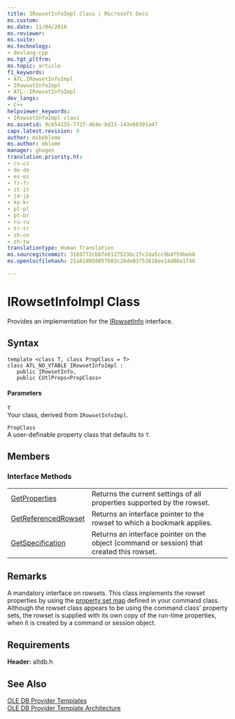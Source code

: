 ```yaml
---
title: IRowsetInfoImpl Class | Microsoft Docs
ms.custom: 
ms.date: 11/04/2016
ms.reviewer: 
ms.suite: 
ms.technology:
- devlang-cpp
ms.tgt_pltfrm: 
ms.topic: article
f1_keywords:
- ATL.IRowsetInfoImpl
- IRowsetInfoImpl
- ATL::IRowsetInfoImpl
dev_langs:
- C++
helpviewer_keywords:
- IRowsetInfoImpl class
ms.assetid: 9c654155-7727-464e-bd31-143e68391a47
caps.latest.revision: 9
author: mikeblome
ms.author: mblome
manager: ghogen
translation.priority.ht:
- cs-cz
- de-de
- es-es
- fr-fr
- it-it
- ja-jp
- ko-kr
- pl-pl
- pt-br
- ru-ru
- tr-tr
- zh-cn
- zh-tw
translationtype: Human Translation
ms.sourcegitcommit: 3168772cbb7e8127523bc2fc2da5cc9b4f59beb8
ms.openlocfilehash: 21a81d058057603c26de03753818ee14d80a1f46

---
```

# IRowsetInfoImpl Class
Provides an implementation for the [IRowsetInfo](https://msdn.microsoft.com/en-us/library/ms724541.aspx) interface.  
  
## Syntax  
  
```  
template <class T, class PropClass = T>  
class ATL_NO_VTABLE IRowsetInfoImpl :   
   public IRowsetInfo,    
   public CUtlProps<PropClass>  
```  
  
#### Parameters  
 `T`  
 Your class, derived from `IRowsetInfoImpl`.  
  
 `PropClass`  
 A user-definable property class that defaults to `T`.  
  
## Members  
  
### Interface Methods  
  
|||  
|-|-|  
|[GetProperties](../../data/oledb/irowsetinfoimpl-getproperties.md)|Returns the current settings of all properties supported by the rowset.|  
|[GetReferencedRowset](../../data/oledb/irowsetinfoimpl-getreferencedrowset.md)|Returns an interface pointer to the rowset to which a bookmark applies.|  
|[GetSpecification](../../data/oledb/irowsetinfoimpl-getspecification.md)|Returns an interface pointer on the object (command or session) that created this rowset.|  
  
## Remarks  
 A mandatory interface on rowsets. This class implements the rowset properties by using the [property set map](../../data/oledb/begin-propset-map.md) defined in your command class. Although the rowset class appears to be using the command class' property sets, the rowset is supplied with its own copy of the run-time properties, when it is created by a command or session object.  
  
## Requirements  
 **Header:** altdb.h  
  
## See Also  
 [OLE DB Provider Templates](../../data/oledb/ole-db-provider-templates-cpp.md)   
 [OLE DB Provider Template Architecture](../../data/oledb/ole-db-provider-template-architecture.md)


<!--HONumber=Jan17_HO1-->


